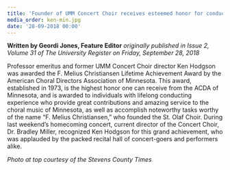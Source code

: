 ```yaml
---
title: 'Founder of UMM Concert Choir receives esteemed honor for conducting'
media_order: ken-min.jpg
date: '28-09-2018 00:00'
---
```


**Written by Geordi Jones, Feature Editor** _originally published in Issue 2, Volume 31 of The University Register on Friday, September 28, 2018_

Professor emeritus and former UMM Concert Choir director Ken Hodgson was awarded the F. Melius Christiansen Lifetime Achievement Award by the American Choral Directors Association of Minnesota. This award, established in 1973, is the highest honor one can receive from the ACDA of Minnesota, and is awarded to individuals with lifelong conducting experience who provide great contributions and amazing service to the choral music of Minnesota, as well as accomplish noteworthy tasks worthy of the name “F. Melius Christiansen,” who founded the St. Olaf Choir. During last weekend’s homecoming concert, current director of the Concert Choir, Dr. Bradley Miller, recognized Ken Hodgson for this grand achievement, who was applauded by the packed recital hall of concert-goers and performers alike.

_Photo at top courtesy of the Stevens County Times_